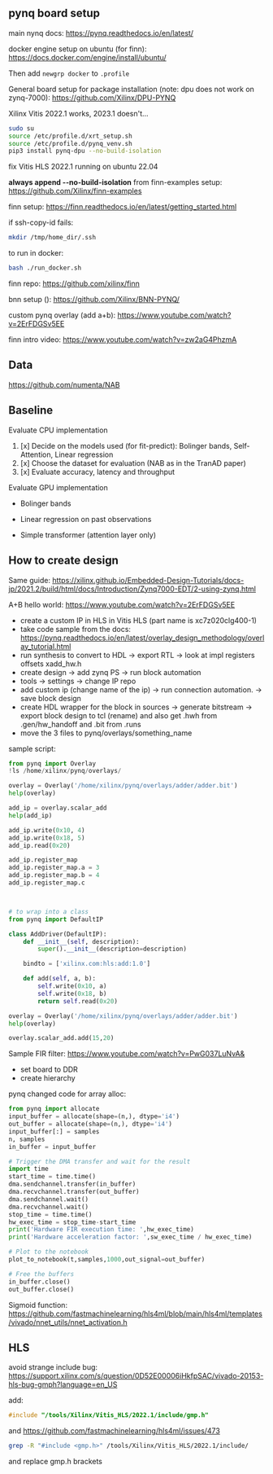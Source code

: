 ## pynq board setup

main nynq docs: https://pynq.readthedocs.io/en/latest/

docker engine setup on ubuntu (for finn): https://docs.docker.com/engine/install/ubuntu/

Then add `newgrp docker` to `.profile`

General board setup for package installation (note: dpu does not work on zynq-7000):
https://github.com/Xilinx/DPU-PYNQ

Xilinx Vitis 2022.1 works, 2023.1 doesn't...

```bash
sudo su
source /etc/profile.d/xrt_setup.sh
source /etc/profile.d/pynq_venv.sh
pip3 install pynq-dpu --no-build-isolation
```

fix Vitis HLS 2022.1 running on ubuntu 22.04

**always append --no-build-isolation**
from finn-examples setup: https://github.com/Xilinx/finn-examples

finn setup: https://finn.readthedocs.io/en/latest/getting_started.html

if ssh-copy-id fails:

```bash
mkdir /tmp/home_dir/.ssh
```

to run in docker:

```bash
bash ./run_docker.sh
```

finn repo: https://github.com/xilinx/finn

bnn setup (): https://github.com/Xilinx/BNN-PYNQ/

custom pynq overlay (add a+b): https://www.youtube.com/watch?v=2ErFDGSv5EE

finn intro video: https://www.youtube.com/watch?v=zw2aG4PhzmA

## Data

https://github.com/numenta/NAB

## Baseline

Evaluate CPU implementation

1. [x] Decide on the models used (for fit-predict): Bolinger bands, Self-Attention, Linear regression
2. [x] Choose the dataset for evaluation (NAB as in the TranAD paper)
3. [x] Evaluate accuracy, latency and throughput

Evaluate GPU implementation

- Bolinger bands

- Linear regression on past observations

- Simple transformer (attention layer only)

## How to create design

Same guide: https://xilinx.github.io/Embedded-Design-Tutorials/docs-jp/2021.2/build/html/docs/Introduction/Zynq7000-EDT/2-using-zynq.html

A+B hello world: https://www.youtube.com/watch?v=2ErFDGSv5EE

- create a custom IP in HLS in Vitis HLS (part name is xc7z020clg400-1)
- take code sample from the docs: https://pynq.readthedocs.io/en/latest/overlay_design_methodology/overlay_tutorial.html
- run synthesis to convert to HDL -> export RTL -> look at impl registers offsets xadd_hw.h
- create design -> add zynq PS -> run block automation
- tools -> settings -> change IP repo
- add custom ip (change name of the ip) -> run connection automation. -> save block design
- create HDL wrapper for the block in sources -> generate bitstream -> export block design to tcl (rename) and also get .hwh from .gen/hw_handoff and .bit from .runs
- move the 3 files to pynq/overlays/something_name

sample script:

```python
from pynq import Overlay
!ls /home/xilinx/pynq/overlays/

overlay = Overlay('/home/xilinx/pynq/overlays/adder/adder.bit')
help(overlay)

add_ip = overlay.scalar_add
help(add_ip)

add_ip.write(0x10, 4)
add_ip.write(0x18, 5)
add_ip.read(0x20)

add_ip.register_map
add_ip.register_map.a = 3
add_ip.register_map.b = 4
add_ip.register_map.c



# to wrap into a class
from pynq import DefaultIP

class AddDriver(DefaultIP):
    def __init__(self, description):
        super().__init__(description=description)

    bindto = ['xilinx.com:hls:add:1.0']

    def add(self, a, b):
        self.write(0x10, a)
        self.write(0x18, b)
        return self.read(0x20)

overlay = Overlay('/home/xilinx/pynq/overlays/adder/adder.bit')
help(overlay)

overlay.scalar_add.add(15,20)
```

Sample FIR filter: https://www.youtube.com/watch?v=PwG037LuNvA&

- set board to DDR
- create hierarchy

pynq changed code for array alloc:

```python
from pynq import allocate
input_buffer = allocate(shape=(n,), dtype='i4')
out_buffer = allocate(shape=(n,), dtype='i4')
input_buffer[:] = samples
n, samples
in_buffer = input_buffer

# Trigger the DMA transfer and wait for the result
import time
start_time = time.time()
dma.sendchannel.transfer(in_buffer)
dma.recvchannel.transfer(out_buffer)
dma.sendchannel.wait()
dma.recvchannel.wait()
stop_time = time.time()
hw_exec_time = stop_time-start_time
print('Hardware FIR execution time: ',hw_exec_time)
print('Hardware acceleration factor: ',sw_exec_time / hw_exec_time)

# Plot to the notebook
plot_to_notebook(t,samples,1000,out_signal=out_buffer)

# Free the buffers
in_buffer.close()
out_buffer.close()
```

Sigmoid function: https://github.com/fastmachinelearning/hls4ml/blob/main/hls4ml/templates/vivado/nnet_utils/nnet_activation.h

## HLS

avoid strange include bug: https://support.xilinx.com/s/question/0D52E00006iHkfpSAC/vivado-20153-hls-bug-gmph?language=en_US

add:

```c++
#include "/tools/Xilinx/Vitis_HLS/2022.1/include/gmp.h"
```

and https://github.com/fastmachinelearning/hls4ml/issues/473

```sh
grep -R "#include <gmp.h>" /tools/Xilinx/Vitis_HLS/2022.1/include/
```

and replace gmp.h brackets

